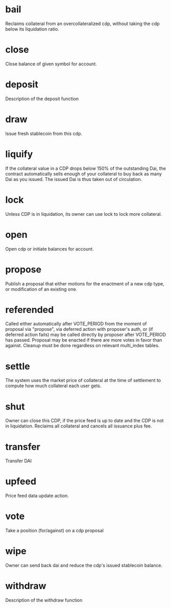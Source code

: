 <h1 class="contract">bail</h1>
Reclaims collateral from an overcollateralized cdp, without taking the cdp below its liquidation ratio. 
<h1 class="contract">close</h1>
Close balance of given symbol for account.
<h1 class="contract">deposit</h1>
Description of the deposit function
<h1 class="contract">draw</h1>
Issue fresh stablecoin from this cdp.
<h1 class="contract">liquify</h1>
If the collateral value in a CDP drops below 150% of the outstanding Dai, the contract automatically sells enough of your collateral to buy back as many Dai as you issued. The issued Dai is thus taken out of circulation. 
<h1 class="contract">lock</h1>
Unless CDP is in liquidation, its owner can use lock to lock more collateral. 
<h1 class="contract">open</h1>
Open cdp or initiate balances for account.
<h1 class="contract">propose</h1>
Publish a proposal that either motions for the enactment of a new cdp type, or modification of an existing one.
<h1 class="contract">referended</h1>
Called either automatically after VOTE_PERIOD from the moment of proposal via "propose", via deferred action with proposer's auth, or (if deferred action fails) may be called directly by proposer after VOTE_PERIOD has passed. Proposal may be enacted if there are more votes in favor than against. Cleanup must be done regardless on relevant multi_index tables.
<h1 class="contract">settle</h1>
The system uses the market price of collateral at the time of settlement to compute how much collateral each user gets. 
<h1 class="contract">shut</h1>
Owner can close this CDP, if the price feed is up to date and the CDP is not in liquidation. Reclaims all collateral and cancels all issuance plus fee. 
<h1 class="contract">transfer</h1>
Transfer DAI
<h1 class="contract">upfeed</h1>
Price feed data update action.
<h1 class="contract">vote</h1>
Take a position (for/against) on a cdp proposal
<h1 class="contract">wipe</h1>
Owner can send back dai and reduce the cdp's issued stablecoin balance.
<h1 class="contract">withdraw</h1>
Description of the withdraw function
